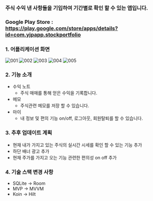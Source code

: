 ### 주식 수익 낸 사항들을 기입하여 기간별로 확인 할 수 있는 앱입니다. 

### Google Play Store : https://play.google.com/store/apps/details?id=com.yjpapp.stockportfolio


### 1. 어플리케이션 화면
![001](https://user-images.githubusercontent.com/54883589/160115079-4f5f62a8-7400-485c-94c8-ceb132d76b67.png)
![002](https://user-images.githubusercontent.com/54883589/160115084-bee5de63-becf-43c6-81dc-f5d5529254b5.png)
![003](https://user-images.githubusercontent.com/54883589/160115087-51d90bc3-7332-4488-be62-78be3e7d3981.png)
![004](https://user-images.githubusercontent.com/54883589/160115089-f5235be0-3221-45a4-8834-36440cc86499.png)
![005](https://user-images.githubusercontent.com/54883589/160115090-e4026251-63fb-4e7e-a741-79a9ec6be5d5.png)


### 2. 기능 소개
- 수익 노트
  - 주식 매매를 통해 얻은 수익을 기록합니다.
- 메모
  - 주식관련 메모를 저장 할 수 있습니다.
- 마이
  - 내 정보 및 편의 기능 on/off, 로그아웃, 회원탈퇴를 할 수 있습니다. 

### 3. 추후 업데이트 계획
 - 현재 내가 가지고 있는 주식의 실시간 시세를 확인 할 수 있는 기능 추가 
 - 하단 배너 광고 추가
 - 현재 주가를 가지고 오는 기능 관련한 편의성 on off 추가

### 4. 기술 스택 변경 사항
 - SQLite -> Room
 - MVP -> MVVM
 - Koin -> Hilt
